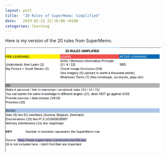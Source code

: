 ```yaml
---
layout: post
title:  "20 Rules of SuperMemo: Simplified"
date:   2019-03-22 22:18:00 +0100
categories: learning
---
```

Here is my version of the 20 rules from SuperMemo.

![20rulessimiplified](/img/20rulessimplified.png)
